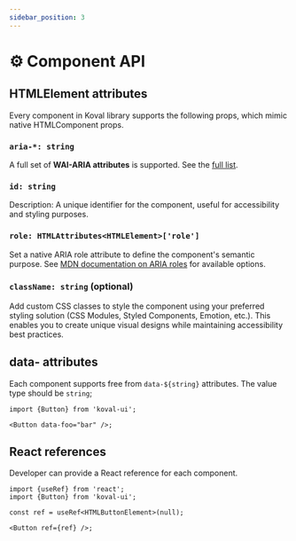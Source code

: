 ```yaml
---
sidebar_position: 3
---
```


# ⚙️ Component API

## HTMLElement attributes

Every component in Koval library supports the following props, which mimic native HTMLComponent props.

### `aria-*: string`

A full set of **WAI-ARIA attributes** is supported. See the [full list](https://developer.mozilla.org/en-US/docs/Web/Accessibility/ARIA/Reference/Attributes).

### `id: string`

Description: A unique identifier for the component, useful for accessibility and styling purposes.

### `role: HTMLAttributes<HTMLElement>['role']`
Set a native ARIA role attribute to define the component's semantic purpose. See [MDN documentation on ARIA roles](https://developer.mozilla.org/en-US/docs/Web/Accessibility/ARIA/Roles) for available options.

### `className: string` (optional)

Add custom CSS classes to style the component using your preferred styling solution (CSS Modules, Styled Components, Emotion, etc.). This enables you to create unique visual designs while maintaining accessibility best practices.


## data- attributes

Each component supports free from `data-${string}` attributes. The value type should be `string`;

```tsx
import {Button} from 'koval-ui';

<Button data-foo="bar" />;
```

## React references

Developer can provide a React reference for each component.

```tsx
import {useRef} from 'react';
import {Button} from 'koval-ui';

const ref = useRef<HTMLButtonElement>(null);

<Button ref={ref} />;
```
